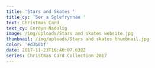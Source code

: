 ```yaml
---
title: 'Stars and Skates '
title_cy: 'Ser a Sglefrynnau '
text: Christmas Card
text_cy: Cerdyn Nadolig
image: /img/uploads/Stars and skates website.jpg
thumbnail: /img/uploads/Stars and skates thumbnail.jpg
color: '#d3b0bf'
date: 2017-11-23T16:40:07.638Z
series: Christmas Card Collection 2017
---
```


